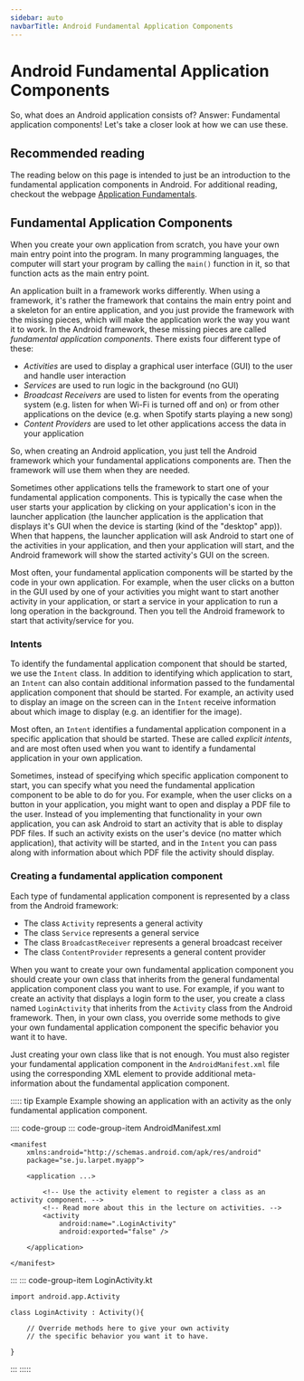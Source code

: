 ```yaml
---
sidebar: auto
navbarTitle: Android Fundamental Application Components
---
```


# Android Fundamental Application Components
So, what does an Android application consists of? Answer: Fundamental application components! Let's take a closer look at how we can use these.

<!-- <iframe width="560" height="314" src="https://www.youtube.com/embed/nJ-9jQw69SU" frameborder="0" allow="accelerometer; autoplay; clipboard-write; encrypted-media; gyroscope; picture-in-picture" allowfullscreen></iframe> -->


## Recommended reading
The reading below on this page is intended to just be an introduction to the fundamental application components in Android. For additional reading, checkout the webpage [Application Fundamentals](https://developer.android.com/guide/components/fundamentals).



## Fundamental Application Components
When you create your own application from scratch, you have your own main entry point into the program. In many programming languages, the computer will start your program by calling the `main()` function in it, so that function acts as the main entry point.

An application built in a framework works differently. When using a framework, it's rather the framework that contains the main entry point and a skeleton for an entire application, and you just provide the framework with the missing pieces, which will make the application work the way you want it to work. In the Android framework, these missing pieces are called *fundamental application components*. There exists four different type of these:

* *Activities* are used to display a graphical user interface (GUI) to the user and handle user interaction
* *Services* are used to run logic in the background (no GUI)
* *Broadcast Receivers* are used to listen for events from the operating system (e.g. listen for when Wi-Fi is turned off and on) or from other applications on the device (e.g. when Spotify starts playing a new song)
* *Content Providers* are used to let other applications access the data in your application

So, when creating an Android application, you just tell the Android framework which your fundamental applications components are. Then the framework will use them when they are needed.

Sometimes other applications tells the framework to start one of your fundamental application components. This is typically the case when the user starts your application by clicking on your application's icon in the launcher application (the launcher application is the application that displays it's GUI when the device is starting (kind of the "desktop" app)). When that happens, the launcher application will ask Android to start one of the activities in your application, and then your application will start, and the Android framework will show the started activity's GUI on the screen.

Most often, your fundamental application components will be started by the code in your own application. For example, when the user clicks on a button in the GUI used by one of your activities you might want to start another activity in your application, or start a service in your application to run a long operation in the background. Then you tell the Android framework to start that activity/service for you.




### Intents
To identify the fundamental application component that should be started, we use the `Intent` class. In addition to identifying which application to start, an `Intent` can also contain additional information passed to the fundamental application component that should be started. For example, an activity used to display an image on the screen can in the `Intent` receive information about which image to display (e.g. an identifier for the image).

Most often, an `Intent` identifies a fundamental application component in a specific application that should be started. These are called *explicit intents*, and are most often used when you want to identify a fundamental application in your own application.

Sometimes, instead of specifying which specific application component to start, you can specify what you need the fundamental application component to be able to do for you. For example, when the user clicks on a button in your application, you might want to open and display a PDF file to the user. Instead of you implementing that functionality in your own application, you can ask Android to start an activity that is able to display PDF files. If such an activity exists on the user's device (no matter which application), that activity will be started, and in the `Intent` you can pass along with information about which PDF file the activity should display.





### Creating a fundamental application component
Each type of fundamental application component is represented by a class from the Android framework:

* The class `Activity` represents a general activity
* The class `Service` represents a general service
* The class `BroadcastReceiver` represents a general broadcast receiver
* The class `ContentProvider` represents a general content provider

When you want to create your own fundamental application component you should create your own class that inherits from the general fundamental application component class you want to use. For example, if you want to create an activity that displays a login form to the user, you create a class named `LoginActivity` that inherits from the `Activity` class from the Android framework. Then, in your own class, you override some methods to give your own fundamental application component the specific behavior you want it to have.

Just creating your own class like that is not enough. You must also register your fundamental application component in the `AndroidManifest.xml` file using the corresponding XML element to provide additional meta-information about the fundamental application component.

::::: tip Example
Example showing an application with an activity as the only fundamental application component.

:::: code-group
::: code-group-item AndroidManifest.xml
```xml{7-11}
<manifest
	xmlns:android="http://schemas.android.com/apk/res/android"
	package="se.ju.larpet.myapp">
	
	<application ...>
		
		<!-- Use the activity element to register a class as an activity component. -->
		<!-- Read more about this in the lecture on activities. -->
		<activity
			android:name=".LoginActivity"
			android:exported="false" />
		
	</application>
	
</manifest>
```
:::
::: code-group-item LoginActivity.kt
```kotlin{3-8}
import android.app.Activity

class LoginActivity : Activity(){
	
	// Override methods here to give your own activity
	// the specific behavior you want it to have.
	
}
```
:::
:::::